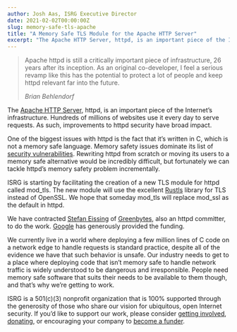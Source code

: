 ```yaml
---
author: Josh Aas, ISRG Executive Director
date: 2021-02-02T00:00:00Z
slug: memory-safe-tls-apache
title: "A Memory Safe TLS Module for the Apache HTTP Server"
excerpt: "The Apache HTTP Server, httpd, is an important piece of the Internet’s infrastructure. Hundreds of millions of websites use it every day to serve requests. As such, improvements to httpd security have broad impact."
---
```


<div class="card border-0 pic-quote-right">
    <div class="pt-4">
        <blockquote class="blockquote">
            <span class="quote"></span>
            <div class="quote-text">
                <p class="font-italic lh-170">Apache httpd is still a critically important piece of infrastructure, 26 years after its inception. As an original co-developer, I feel a serious revamp like this has the potential to protect a lot of people and keep httpd relevant far into the future.</p>
                <footer class="blockquote-footer"><cite title="Source Title">Brian Behlendorf</cite></footer>
            </div>
        </blockquote>
    </div>
</div>

The [Apache HTTP Server](https://httpd.apache.org/), httpd, is an important piece of the Internet’s infrastructure. Hundreds of millions of websites use it every day to serve requests. As such, improvements to httpd security have broad impact.

One of the biggest issues with httpd is the fact that it’s written in C, which is not a memory safe language. Memory safety issues dominate its list of [security vulnerabilities](https://www.cvedetails.com/vulnerability-list/vendor_id-45/product_id-66/Apache-Http-Server.html). Rewriting httpd from scratch or moving its users to a memory safe alternative would be incredibly difficult, but fortunately we can tackle httpd’s memory safety problem incrementally.

ISRG is starting by facilitating the creation of a new TLS module for httpd called mod_tls. The new module will use the excellent [Rustls](https://github.com/ctz/rustls) library for TLS instead of OpenSSL. We hope that someday mod_tls will replace mod_ssl as the default in httpd.

We have contracted [Stefan Eissing](https://eissing.org/) of [Greenbytes](https://www.greenbytes.de/), also an httpd committer, to do the work. [Google](https://www.google.com/) has generously provided the funding.

We currently live in a world where deploying a few million lines of C code on a network edge to handle requests is standard practice, despite all of the evidence we have that such behavior is unsafe. Our industry needs to get to a place where deploying code that isn’t memory safe to handle network traffic is widely understood to be dangerous and irresponsible. People need memory safe software that suits their needs to be available to them though, and that’s why we’re getting to work.

ISRG is a 501\(c\)(3) nonprofit organization that is 100% supported through the generosity of those who share our vision for ubiquitous, open Internet security. If you’d like to support our work, please consider [getting involved](https://www.abetterinternet.org/getinvolved/), [donating](https://www.abetterinternet.org/donate/), or encouraging your company to [become a funder](/sponsor/).
